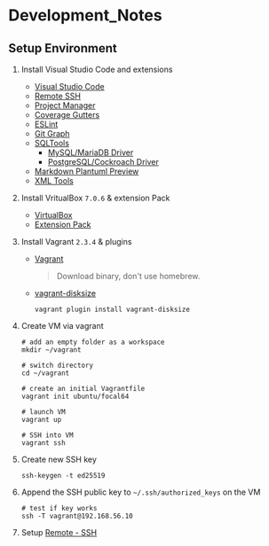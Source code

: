# Development_Notes

## Setup Environment

1. Install Visual Studio Code and extensions
    - [Visual Studio Code](https://code.visualstudio.com/Download)
    - [Remote SSH](https://marketplace.visualstudio.com/items?itemName=ms-vscode-remote.remote-ssh)
    - [Project Manager](https://marketplace.visualstudio.com/items?itemName=alefragnani.project-manager)
    - [Coverage Gutters](https://marketplace.visualstudio.com/items?itemName=ryanluker.vscode-coverage-gutters)
    - [ESLint](https://marketplace.visualstudio.com/items?itemName=dbaeumer.vscode-eslint)
    - [Git Graph](https://marketplace.visualstudio.com/items?itemName=mhutchie.git-graph)
    - [SQLTools](https://marketplace.visualstudio.com/items?itemName=mtxr.sqltools)
        - [MySQL/MariaDB Driver](https://marketplace.visualstudio.com/items?itemName=mtxr.sqltools-driver-mysql)
        - [PostgreSQL/Cockroach Driver](https://marketplace.visualstudio.com/items?itemName=mtxr.sqltools-driver-pg)
    - [Markdown Plantuml Preview](https://marketplace.visualstudio.com/items?itemName=myml.vscode-markdown-plantuml-preview)
    - [XML Tools](https://marketplace.visualstudio.com/items?itemName=DotJoshJohnson.xml)

1. Install VritualBox `7.0.6` & extension Pack
    - [VirtualBox](https://download.virtualbox.org/virtualbox/7.0.6/VirtualBox-7.0.6-155176-OSX.dmg)
    - [Extension Pack](https://download.virtualbox.org/virtualbox/7.0.6/Oracle_VM_VirtualBox_Extension_Pack-7.0.6a-155176.vbox-extpack)

1. Install Vagrant `2.3.4` & plugins
    - [Vagrant](https://developer.hashicorp.com/vagrant/downloads)
        > Download binary, don't use homebrew.
    - [vagrant-disksize](https://github.com/sprotheroe/vagrant-disksize)
        ```shell
        vagrant plugin install vagrant-disksize
        ```

1. Create VM via vagrant
    ```shell
    # add an empty folder as a workspace
    mkdir ~/vagrant

    # switch directory
    cd ~/vagrant

    # create an initial Vagrantfile
    vagrant init ubuntu/focal64

    # launch VM
    vagrant up

    # SSH into VM
    vagrant ssh
    ```

1. Create new SSH key
    ```shell
    ssh-keygen -t ed25519
    ```

1. Append the SSH public key to `~/.ssh/authorized_keys` on the VM
    ```shell
    # test if key works
    ssh -T vagrant@192.168.56.10
    ```

1. Setup [Remote - SSH](https://marketplace.visualstudio.com/items?itemName=ms-vscode-remote.remote-ssh)